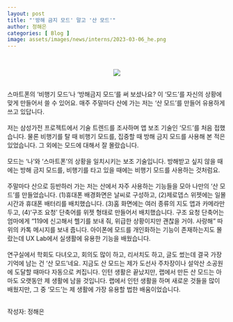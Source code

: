 ```yaml
---
layout: post
title: "'방해 금지 모드' 말고 '산 모드'"
author: 정해은
categories: [ Blog ]
image: assets/images/news/interns/2023-03-06_he.png
---
```

<br>
<figure style = "margin-left: auto; margin-right: auto;  width: 70%;  text-align: center">
    <img src="{{site.baseurl}}/assets/images/news/interns/2023-03-06_he.png">
</figure>
<br>
스마트폰의 ‘비행기 모드’나 ‘방해금지 모드’를 써 보셨나요? 이 ‘모드’를 자신의 상황에 맞게 만들어서 쓸 수 있어요. 매주 주말마다 산에 가는 저는 ‘산 모드’를 만들어 유용하게 쓰고 있답니다.
<br><br>
저는 삼성가전 프로젝트에서 기술 트렌드를 조사하며 앱 보조 기술인 ‘모드’를 처음 접했습니다. 물론 비행기를 탈 때 비행기 모드를, 집중할 때 방해 금지 모드를 사용해 본 적은 있었습니다. 그 외에는 모드에 대해서 잘 몰랐습니다.
<br><br>
모드는 ‘나’와 ‘스마트폰’의 상황을 일치시키는 보조 기술입니다. 방해받고 싶지 않을 때에는 방해 금지 모드를, 비행기를 타고 있을 때에는 비행기 모드를 사용하는 것처럼요.
<br><br>
주말마다 산으로 등반하러 가는 저는 산에서 자주 사용하는 기능들을 모아 나만의 ‘산 모드’를 만들었습니다. (1)휴대폰 배경화면은 날씨로 구성하고, (2)제로뎁스 위젯에는 일몰 시간과 휴대폰 배터리를 배치했습니다. (3)홈 화면에는 여러 종류의 지도 앱과 카메라만 두고, (4)‘구조 요청’ 단축어를 위젯 형태로 만들어서 배치했습니다. 구조 요청 단축어는 엄마에게 “119에 신고해서 헬기를 보내 줘, 위급한 상황이지만 괜찮을 거야. 사랑해” 따위의 카톡 메시지를 보내 줍니다. 아이폰에 모드를 개인화하는 기능이 존재하는지도 몰랐는데 UX Lab에서 실생활에 유용한 기능을 배웠습니다.
<br><br>
연구실에서 학회도 다녀오고, 회의도 많이 하고, 리서치도 하고, 글도 썼는데 결국 가장 기억에 남는 건 ‘산 모드’네요. 지금도 산 모드는 제가 도선사 주차장이나 설악산 소공원에 도달할 때마다 자동으로 켜집니다. 인턴 생활은 끝났지만, 랩에서 만든 산 모드는 아마도 오랫동안 제 생활에 남을 것입니다. 랩에서 인턴 생활을 하며 새로운 것들을 많이 배웠지만, 그 중 ‘모드’는 제 생활에 가장 유용할 법한 배움이었습니다.
<br><br>

작성자: 정해은 <br>